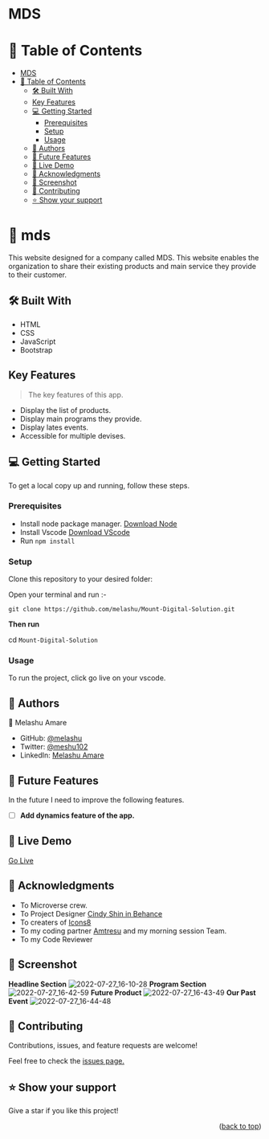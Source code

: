 # MDS

<a name="readme-top"></a>

# 📗 Table of Contents

- [MDS](#mds)
- [📗 Table of Contents](#-table-of-contents)
  - [🛠 Built With ](#-built-with-)
  - [Key Features ](#key-features-)
  - [💻 Getting Started ](#-getting-started-)
    - [Prerequisites](#prerequisites)
    - [Setup](#setup)
    - [Usage](#usage)
  - [👥 Authors ](#-authors-)
  - [🔭 Future Features ](#-future-features-)
  - [🔴 Live Demo](#-live-demo)
  - [🙏 Acknowledgments ](#-acknowledgments-)
  - [📓 Screenshot](#-screenshot)
  - [🤝 Contributing ](#-contributing-)
  - [⭐️ Show your support ](#️-show-your-support-)

# 📖 mds <a name="about-project"></a>

This website designed for a company called MDS. This website enables the organization to share their 
existing products and main service they provide to their customer.

## 🛠 Built With <a name="built-with"></a>

- HTML
- CSS 
- JavaScript
- Bootstrap

## Key Features <a name="key-features"></a>

> The key features of this app.

-  Display the list of products.
-  Display main programs they provide.
-  Display lates events.
-  Accessible for multiple devises.
## 💻 Getting Started <a name="getting-started"></a>

To get a local copy up and running, follow these steps.
### Prerequisites

- Install node package manager. [Download Node](https://nodejs.org/dist/v18.12.1/node-v18.12.1-x64.msi)
- Install Vscode [Download VScode](https://code.visualstudio.com/download#)
- Run `npm install`
### Setup

Clone this repository to your desired folder:

Open your terminal and run :-

`git clone https://github.com/melashu/Mount-Digital-Solution.git`

**Then run**

cd `Mount-Digital-Solution`


### Usage

To run the project, click go live on your vscode.

## 👥 Authors <a name="authors"></a>

👤 Melashu Amare

- GitHub: [@melashu](https://github.com/melashu)
- Twitter: [@meshu102](https://twitter.com/meshu102)
- LinkedIn: [Melashu Amare](https://www.linkedin.com/in/melashu-amare/)

<!-- FUTURE FEATURES -->

## 🔭 Future Features <a name="future-features"></a>

In the future I need to improve the following features.

- [ ] **Add dynamics feature of the app.**

## 🔴 Live Demo
[Go Live](https://melashu.github.io/MDS/)
## 🙏 Acknowledgments <a name="acknowledgements"></a>

- To Microverse crew.
- To Project Designer  [Cindy Shin in Behance](https://www.behance.net/adagio07) 
- To creaters of [Icons8](icons8.com/icons)
- To my coding partner [Amtresu](https://github.com/Amtresu) and my morning session Team. 
- To my Code Reviewer

## 📓 Screenshot 
**Headline Section**
![2022-07-27_16-10-28](https://user-images.githubusercontent.com/30173722/181255214-ac464a99-0cdc-4663-93af-046941626a23.png)
**Program Section**
![2022-07-27_16-42-59](https://user-images.githubusercontent.com/30173722/181262197-853f80a4-9d39-4d68-9d22-90ffeda746d1.png)
**Future Product**
![2022-07-27_16-43-49](https://user-images.githubusercontent.com/30173722/181262432-a337e7bb-2c35-4bce-bc65-ee4496998ed4.png)
**Our Past Event**
![2022-07-27_16-44-48](https://user-images.githubusercontent.com/30173722/181262624-a4629b51-4f79-48e8-9f13-5451f4ae8b93.png)

## 🤝 Contributing <a name="contributing"></a>

Contributions, issues, and feature requests are welcome!

Feel free to check the [issues page.](https://github.com/melashu/Mount-Digital-Solution/issues)

## ⭐️ Show your support <a name="support"></a>

Give a star if you like this project!

<p align="right">(<a href="#readme-top">back to top</a>)</p>
